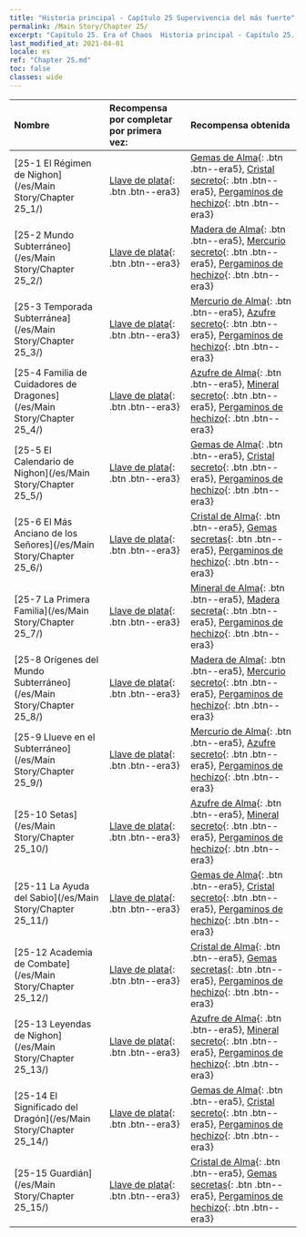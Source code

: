 ```yaml
---
title: "Historia principal - Capítulo 25 Supervivencia del más fuerte"
permalink: /Main Story/Chapter 25/
excerpt: "Capítulo 25. Era of Chaos  Historia principal - Capítulo 25. Supervivencia del más fuerte"
last_modified_at: 2021-04-01
locale: es
ref: "Chapter 25.md"
toc: false
classes: wide
---
```


  | Nombre |  Recompensa por completar por primera vez: | Recompensa obtenida |
  |:------------|:------------|:------------| 
  | [25-1 El Régimen de Nighon](/es/Main Story/Chapter 25_1/) | [Llave de plata](/es/Items/con_693/){: .btn .btn--era3} | [Gemas de Alma](/es/Items/mat_86/){: .btn .btn--era5}, [Cristal secreto](/es/Items/mat_80/){: .btn .btn--era5}, [Pergaminos de hechizo](/es/Items/con_694/){: .btn .btn--era3} |
  | [25-2 Mundo Subterráneo](/es/Main Story/Chapter 25_2/) | [Llave de plata](/es/Items/con_693/){: .btn .btn--era3} | [Madera de Alma](/es/Items/mat_83/){: .btn .btn--era5}, [Mercurio secreto](/es/Items/mat_77/){: .btn .btn--era5}, [Pergaminos de hechizo](/es/Items/con_694/){: .btn .btn--era3} |
  | [25-3 Temporada Subterránea](/es/Main Story/Chapter 25_3/) | [Llave de plata](/es/Items/con_693/){: .btn .btn--era3} | [Mercurio de Alma](/es/Items/mat_84/){: .btn .btn--era5}, [Azufre secreto](/es/Items/mat_78/){: .btn .btn--era5}, [Pergaminos de hechizo](/es/Items/con_694/){: .btn .btn--era3} |
  | [25-4 Familia de Cuidadores de Dragones](/es/Main Story/Chapter 25_4/) | [Llave de plata](/es/Items/con_693/){: .btn .btn--era3} | [Azufre de Alma](/es/Items/mat_85/){: .btn .btn--era5}, [Mineral secreto](/es/Items/mat_75/){: .btn .btn--era5}, [Pergaminos de hechizo](/es/Items/con_694/){: .btn .btn--era3} |
  | [25-5 El Calendario de Nighon](/es/Main Story/Chapter 25_5/) | [Llave de plata](/es/Items/con_693/){: .btn .btn--era3} | [Gemas de Alma](/es/Items/mat_86/){: .btn .btn--era5}, [Cristal secreto](/es/Items/mat_80/){: .btn .btn--era5}, [Pergaminos de hechizo](/es/Items/con_694/){: .btn .btn--era3} |
  | [25-6 El Más Anciano de los Señores](/es/Main Story/Chapter 25_6/) | [Llave de plata](/es/Items/con_693/){: .btn .btn--era3} | [Cristal de Alma](/es/Items/mat_87/){: .btn .btn--era5}, [Gemas secretas](/es/Items/mat_79/){: .btn .btn--era5}, [Pergaminos de hechizo](/es/Items/con_694/){: .btn .btn--era3} |
  | [25-7 La Primera Familia](/es/Main Story/Chapter 25_7/) | [Llave de plata](/es/Items/con_693/){: .btn .btn--era3} | [Mineral de Alma](/es/Items/mat_82/){: .btn .btn--era5}, [Madera secreta](/es/Items/mat_76/){: .btn .btn--era5}, [Pergaminos de hechizo](/es/Items/con_694/){: .btn .btn--era3} |
  | [25-8 Orígenes del Mundo Subterráneo](/es/Main Story/Chapter 25_8/) | [Llave de plata](/es/Items/con_693/){: .btn .btn--era3} | [Madera de Alma](/es/Items/mat_83/){: .btn .btn--era5}, [Mercurio secreto](/es/Items/mat_77/){: .btn .btn--era5}, [Pergaminos de hechizo](/es/Items/con_694/){: .btn .btn--era3} |
  | [25-9 Llueve en el Subterráneo](/es/Main Story/Chapter 25_9/) | [Llave de plata](/es/Items/con_693/){: .btn .btn--era3} | [Mercurio de Alma](/es/Items/mat_84/){: .btn .btn--era5}, [Azufre secreto](/es/Items/mat_78/){: .btn .btn--era5}, [Pergaminos de hechizo](/es/Items/con_694/){: .btn .btn--era3} |
  | [25-10 Setas](/es/Main Story/Chapter 25_10/) | [Llave de plata](/es/Items/con_693/){: .btn .btn--era3} | [Azufre de Alma](/es/Items/mat_85/){: .btn .btn--era5}, [Mineral secreto](/es/Items/mat_75/){: .btn .btn--era5}, [Pergaminos de hechizo](/es/Items/con_694/){: .btn .btn--era3} |
  | [25-11 La Ayuda del Sabio](/es/Main Story/Chapter 25_11/) | [Llave de plata](/es/Items/con_693/){: .btn .btn--era3} | [Gemas de Alma](/es/Items/mat_86/){: .btn .btn--era5}, [Cristal secreto](/es/Items/mat_80/){: .btn .btn--era5}, [Pergaminos de hechizo](/es/Items/con_694/){: .btn .btn--era3} |
  | [25-12 Academia de Combate](/es/Main Story/Chapter 25_12/) | [Llave de plata](/es/Items/con_693/){: .btn .btn--era3} | [Cristal de Alma](/es/Items/mat_87/){: .btn .btn--era5}, [Gemas secretas](/es/Items/mat_79/){: .btn .btn--era5}, [Pergaminos de hechizo](/es/Items/con_694/){: .btn .btn--era3} |
  | [25-13 Leyendas de Nighon](/es/Main Story/Chapter 25_13/) | [Llave de plata](/es/Items/con_693/){: .btn .btn--era3} | [Azufre de Alma](/es/Items/mat_85/){: .btn .btn--era5}, [Mineral secreto](/es/Items/mat_75/){: .btn .btn--era5}, [Pergaminos de hechizo](/es/Items/con_694/){: .btn .btn--era3} |
  | [25-14 El Significado del Dragón](/es/Main Story/Chapter 25_14/) | [Llave de plata](/es/Items/con_693/){: .btn .btn--era3} | [Gemas de Alma](/es/Items/mat_86/){: .btn .btn--era5}, [Cristal secreto](/es/Items/mat_80/){: .btn .btn--era5}, [Pergaminos de hechizo](/es/Items/con_694/){: .btn .btn--era3} |
  | [25-15 Guardián](/es/Main Story/Chapter 25_15/) | [Llave de plata](/es/Items/con_693/){: .btn .btn--era3} | [Cristal de Alma](/es/Items/mat_87/){: .btn .btn--era5}, [Gemas secretas](/es/Items/mat_79/){: .btn .btn--era5}, [Pergaminos de hechizo](/es/Items/con_694/){: .btn .btn--era3} |
